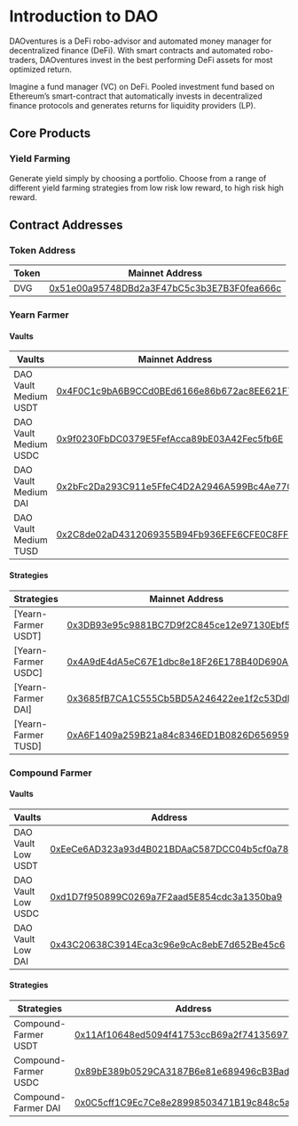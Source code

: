 # Introduction to DAO

DAOventures is a DeFi robo-advisor and automated money manager for decentralized finance (DeFi). With smart contracts and automated robo-traders, DAOventures invest in the best performing DeFi assets for most optimized return.

Imagine a fund manager (VC) on DeFi. Pooled investment fund based on Ethereum’s smart-contract that automatically invests in decentralized finance protocols and generates returns for liquidity providers (LP). 

## Core Products

### Yield Farming

Generate yield simply by choosing a portfolio. Choose from a range of different yield farming strategies from low risk low reward, to high risk high reward.

## Contract Addresses

### Token Address

| Token | Mainnet Address                                                                                                       |
| ----- | --------------------------------------------------------------------------------------------------------------------- |
| DVG   | [0x51e00a95748DBd2a3F47bC5c3b3E7B3F0fea666c](https://etherscan.io/address/0x51e00a95748DBd2a3F47bC5c3b3E7B3F0fea666c) |
### Yearn Farmer

#### Vaults

| Vaults                | Mainnet Address                                                                                                       | Rinkeby Address                                                                                                               |
| --------------------- | --------------------------------------------------------------------------------------------------------------------- | ----------------------------------------------------------------------------------------------------------------------------- |
| DAO Vault Medium USDT | [0x4F0C1c9bA6B9CCd0BEd6166e86b672ac8EE621F7](https://etherscan.io/address/0x4F0C1c9bA6B9CCd0BEd6166e86b672ac8EE621F7) | [0x132b495eC9451c9D572A791Ef9cB6f96Dcb67020](https://rinkeby.etherscan.io/address/0x132b495eC9451c9D572A791Ef9cB6f96Dcb67020) |
| DAO Vault Medium USDC | [0x9f0230FbDC0379E5FefAcca89bE03A42Fec5fb6E](https://etherscan.io/address/0x9f0230FbDC0379E5FefAcca89bE03A42Fec5fb6E) | [0xBdf7cC9c7a9dFF3d54Aa976e9586CE9935484005](https://rinkeby.etherscan.io/address/0xBdf7cC9c7a9dFF3d54Aa976e9586CE9935484005) |
| DAO Vault Medium DAI  | [0x2bFc2Da293C911e5FfeC4D2A2946A599Bc4Ae770](https://etherscan.io/address/0x2bFc2Da293C911e5FfeC4D2A2946A599Bc4Ae770) | [0x2BB53Ee2592319e3c3cF2323f1a81B1bF7854B7C](https://rinkeby.etherscan.io/address/0x2BB53Ee2592319e3c3cF2323f1a81B1bF7854B7C) |
| DAO Vault Medium TUSD | [0x2C8de02aD4312069355B94Fb936EFE6CFE0C8FF6](https://etherscan.io/address/0x2C8de02aD4312069355B94Fb936EFE6CFE0C8FF6) | [0xa8B73aE1E978315886E318FB086504231A3Ef917](https://rinkeby.etherscan.io/address/0xa8B73aE1E978315886E318FB086504231A3Ef917) |

#### Strategies

| Strategies          | Mainnet Address                                                                                                       | Rinkeby Address                                                                                                               |
| ------------------- | --------------------------------------------------------------------------------------------------------------------- | ----------------------------------------------------------------------------------------------------------------------------- |
| [Yearn-Farmer USDT] | [0x3DB93e95c9881BC7D9f2C845ce12e97130Ebf5f2](https://etherscan.io/address/0x3DB93e95c9881BC7D9f2C845ce12e97130Ebf5f2) | [0x157fbaCbbf6BA50c45E1375aE728f88F0CDe1615](https://rinkeby.etherscan.io/address/0x157fbaCbbf6BA50c45E1375aE728f88F0CDe1615) |
| [Yearn-Farmer USDC] | [0x4A9dE4dA5eC67E1dbc8e18F26E178B40D690A11D](https://etherscan.io/address/0x4A9dE4dA5eC67E1dbc8e18F26E178B40D690A11D) | [0xf5A1988A9d02cE26B2cCA31a56368E5f6a9B55Ac](https://rinkeby.etherscan.io/address/0xf5A1988A9d02cE26B2cCA31a56368E5f6a9B55Ac) |
| [Yearn-Farmer DAI]  | [0x3685fB7CA1C555Cb5BD5A246422ee1f2c53DdB71](https://etherscan.io/address/0x3685fB7CA1C555Cb5BD5A246422ee1f2c53DdB71) | [0x26Cd801A2dbd05CAad547B9D67ac2665E45dBC7E](https://rinkeby.etherscan.io/address/0x26Cd801A2dbd05CAad547B9D67ac2665E45dBC7E) |
| [Yearn-Farmer TUSD] | [0xA6F1409a259B21a84c8346ED1B0826D656959a54](https://etherscan.io/address/0xA6F1409a259B21a84c8346ED1B0826D656959a54) | [0x5ABeAdF41Fe9eA8dbD49DDf4e9659dd098da9610](https://rinkeby.etherscan.io/address/0x5ABeAdF41Fe9eA8dbD49DDf4e9659dd098da9610) |

### Compound Farmer

#### Vaults

| Vaults             | Address                                                                                                               | Kovan Address                                                                                                               |
| ------------------ | --------------------------------------------------------------------------------------------------------------------- | --------------------------------------------------------------------------------------------------------------------------- |
| DAO Vault Low USDT | [0xEeCe6AD323a93d4B021BDAaC587DCC04b5cf0a78](https://etherscan.io/address/0xEeCe6AD323a93d4B021BDAaC587DCC04b5cf0a78) | [0x5d102E0Bdf2037899E1FF2E8cc50987108533c52](https://kovan.etherscan.io/address/0x5d102E0Bdf2037899E1FF2E8cc50987108533c52) |
| DAO Vault Low USDC | [0xd1D7f950899C0269a7F2aad5E854cdc3a1350ba9](https://etherscan.io/address/0xd1D7f950899C0269a7F2aad5E854cdc3a1350ba9) | [0x05AB7659e6Ef9Ba1a5F790b402fD1688F01b003E](0x05AB7659e6Ef9Ba1a5F790b402fD1688F01b003E )                                   |
| DAO Vault Low DAI  | [0x43C20638C3914Eca3c96e9cAc8ebE7d652Be45c6](https://etherscan.io/address/0x43C20638C3914Eca3c96e9cAc8ebE7d652Be45c6) | [0x47E565B1e23cdA3D6bB69e7ae398b884f5ADdc7D](0x47E565B1e23cdA3D6bB69e7ae398b884f5ADdc7D)                                    |

#### Strategies

| Strategies           | Address                                                                                                               | Kovan Address                                                                                                               |
| -------------------- | --------------------------------------------------------------------------------------------------------------------- | --------------------------------------------------------------------------------------------------------------------------- |
| Compound-Farmer USDT | [0x11Af10648ed5094f41753ccB69a2f74135697631](https://etherscan.io/address/0x11Af10648ed5094f41753ccB69a2f74135697631) | [0xA5c956AeF6a21C986665de9CF889EF36613c7d5E](https://kovan.etherscan.io/address/0xA5c956AeF6a21C986665de9CF889EF36613c7d5E) |
| Compound-Farmer USDC | [0x89bE389b0529CA3187B6e81e689496cB3Bad8557](https://etherscan.io/address/0x89bE389b0529CA3187B6e81e689496cB3Bad8557) | [0x3Add8a9d3176c4B30DdDEeabABf9CA5cC3d49944](https://kovan.etherscan.io/address/0x3Add8a9d3176c4B30DdDEeabABf9CA5cC3d49944) |
| Compound-Farmer DAI  | [0x0C5cff1C9Ec7Ce8e28998503471B19c848c5a581](https://etherscan.io/address/0x0C5cff1C9Ec7Ce8e28998503471B19c848c5a581) | [0xB951976a7d79FD8A589a7CA9753641380F5C1aB4](https://kovan.etherscan.io/address/0xB951976a7d79FD8A589a7CA9753641380F5C1aB4) |
